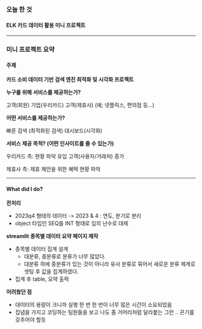 ### 오늘 한 것

#### ELK 카드 데이터 활용 미니 프로젝트

  
***

### 미니 프로젝트 요약

#### 주제

**카드 소비 데이터 기반 검색 엔진 최적화 및 시각화 프로젝트**


**누구를 위해 서비스를 제공하는가?**


고객(회원)
기업(우리카드)
고객(제휴사) (예; 넷플릭스, 편의점 등...)

**어떤 서비스를 제공하는가?**

빠른 검색 (최적화된 검색)
대시보드(시각화)


**서비스 제공 목적? (어떤 인사이트를 줄 수 있는가)**


우리카드 측:
현황 파악
유입 고객(사용자/거래처) 증가


제휴사 측:
제휴 제안을 위한 혜택 현황 파악


*** 

#### What did I do?

**전처리**

- 2023q4  형태의 데이터 -> 2023 & 4 : 연도, 분기로 분리
- object 타입인 SEQ를 INT 형태로 임의 난수로 대체
  
**streamlit 종목별 데이터 요약 페이지 제작**

- 종목별 데이터 집계 설계
    - 대분류, 중분류로 분류가 너무 많았다.
    - 대분류 하에 중분류가 있는 것이 아니라 유사 분류로 묶어서 새로운 분류 체계로 셋팅 후 값을 집계하였다.
- 집계 후 table, 요약 출력

**어려웠던 점**
- 데이터의 용량이 크니까 실행 한 번 한 번이 너무 많은 시간이 소요되었음
- 집념을 가지고 코딩하는 팀원들을 보고 나도 좀 거머리처럼 달라붙는 그런 .. 끈기를 갖추어야 할듯
